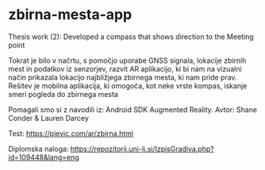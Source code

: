 # zbirna-mesta-app
Thesis work (2): Developed a compass that shows direction to the Meeting point

Tokrat je bilo v načrtu, s pomočjo uporabe GNSS signala, lokacije zbirnih mest in podatkov iz senzorjev, razvit AR aplikacijo, ki bi nam na vizualni način prikazala lokacijo najbližjega zbirnega mesta, ki nam pride prav. Rešitev je mobilna aplikacija, ki omogoča, kot neke vrste kompas, iskanje smeri pogleda do zbirnega mesta

Pomagali smo si z navodili iz: Android SDK Augmented Reality. Avtor: Shane Conder & Lauren Darcey 

Test: https://pjevic.com/ar/zbirna.html

Diplomska naloga: https://repozitorij.uni-lj.si/IzpisGradiva.php?id=109448&lang=eng
